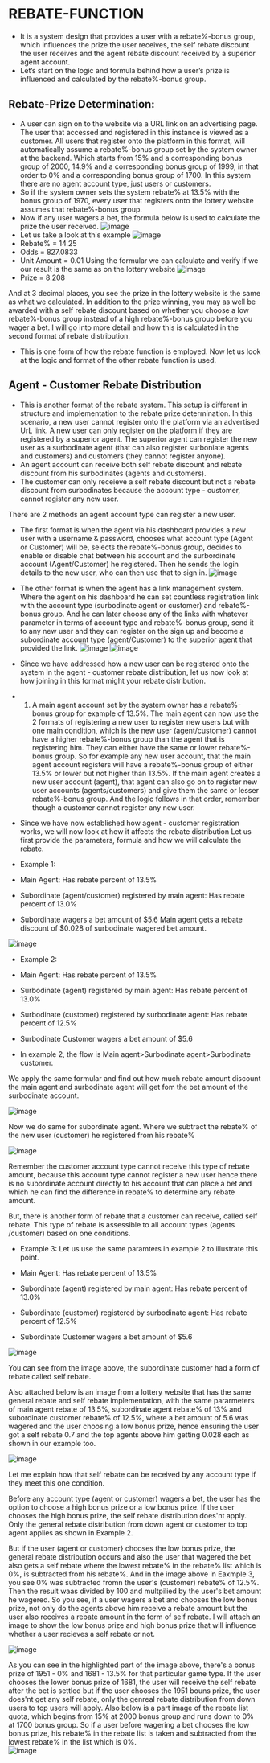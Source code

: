 # REBATE-FUNCTION
- It is a system design that provides a user with a rebate%-bonus group, which influences the prize the user receives, the self rebate discount the user receives and the agent rebate discount received by a superior agent account.
- Let’s start on the logic and formula behind how a user’s prize is influenced and calculated by the rebate%-bonus group.
## Rebate-Prize Determination:
- A user can sign on to the website via a URL link on an advertising page. The user that accessed and registered in this instance is viewed as a customer. All users that register onto the platform in this format, will automatically assume a rebate%-bonus group set by the system owner at the backend. Which starts from 15% and a corresponding bonus group of 2000, 14.9% and a corresponding bonus group of 1999, in that order to 0% and a corresponding bonus group of 1700. In this system there are no agent account type, just users or customers.
- So if the system owner sets the system rebate% at 13.5% with the bonus group of 1970, every user that registers onto the lottery website assumes that rebate%-bonus group. 
- Now if any user wagers a bet, the formula below is used to calculate the prize the user received.
![image](https://github.com/user-attachments/assets/1322c721-d89a-4981-9507-1b45d9cddc6f)
- Let us take a look at this example
![image](https://github.com/user-attachments/assets/f1545f45-f752-41d6-a7b1-dce1f6273581)
- Rebate% = 14.25
- Odds = 827.0833
- Unit Amount = 0.01
Using the formular we can calculate and verify if we our result is the same as on the lottery website
![image](https://github.com/user-attachments/assets/eb70791c-be9a-477c-9dbc-aab32e6ba4f9)
- Prize = 8.208

And at 3 decimal places, you see the prize in the lottery website is the same as what we calculated.
In addition to the prize winning, you may as well be awarded with a self rebate discount based on whether you choose a low rebate%-bonus group instead of a high rebate%-bonus group before you wager a bet. I will go into more detail and how this is calculated in the second format of rebate distribution.  

- This is one form of how the rebate function is employed. Now let us look at the logic and format of the other rebate function is used.

## Agent - Customer Rebate Distribution
- This is another format of the rebate system. This setup is different in structure and implementation to the rebate prize determination. In this scenario, a new user cannot register onto the platform via an advertised UrL link. A new user can only register on the platform if they are registered by a superior agent. The superior agent can register the new user as a surbodinate agent (that can also register surboniate agents and customers) and customers (they cannot register anyone).
- An agent account can receive both self rebate discount and rebate discount from his surbodinates (agents and customers).
- The customer can only receieve a self rebate discount but not a rebate discount from surbodinates because the account type - customer, cannot register any new user.

There are 2 methods an agent account type can register a new user.

- The first format is when the agent via his dashboard provides a new user with a username & password, chooses what account type (Agent or Customer) will be, selects the rebate%-bonus group, decides to enable or disable chat between his account and the surbordinate account (Agent/Customer) he registered. Then he sends the login details to the new user, who can then use that to sign in.
![image](https://github.com/user-attachments/assets/b82c5def-adb8-4e6d-a96d-bbd0cf032ccb)


- The other format is when the agent has a link management system. Where the agent on his dashboard he can set countless registration link with the account type (surbodinate agent or customer) and rebate%-bonus group. And he can later choose any of the links with whatever parameter in terms of account type and rebate%-bonus group, send it to any new user and they can register on the sign up and become a subordinate account type (agent/Customer) to the superior agent that provided the link.
 ![image](https://github.com/user-attachments/assets/e11e6fea-d662-432b-8190-0071ce0d6d7a)
 ![image](https://github.com/user-attachments/assets/81c13ea9-351c-40c1-a25c-799b6c632364)

- Since we have addressed how a new user can be registered onto the system in the agent - customer rebate distribution, let us now look at how joining in this format might your rebate distribution.

- 1. A main agent account set by the system owner has a rebate%-bonus group for example of 13.5%. The main agent can now use the 2 formats of registering a new user to register new users but with one main condition, which is the new user (agent/customer) cannot have a higher rebate%-bonus group than the agent that is registering him. They can either have the same or lower rebate%-bonus group. So for example any new user account, that the main agent account registers will have a rebate%-bonus group of either 13.5% or lower but not higher than 13.5%. If the main agent creates a new user account (agent), that agent can also go on to register new user accounts (agents/customers) and give them the same or lesser rebate%-bonus group. And the logic follows in that order, remember though a customer cannot register any new user.
- Since we have now established how agent - customer registration works, we will now look at how it affects the rebate distribution
Let us first provide the parameters, formula and how we will calculate the rebate.
- Example 1:
- Main Agent: Has rebate percent of 13.5%
- Subordinate (agent/customer) registered by main agent: Has rebate percent of 13.0%
- Subordinate wagers a bet amount of $5.6
Main agent gets a rebate discount of $0.028 of surbodinate wagered bet amount.


![image](https://github.com/user-attachments/assets/41755531-c98b-4399-999c-067c19ef6c17)


- Example 2:
- Main Agent: Has rebate percent of 13.5%
- Surbodinate (agent) registered by main agent: Has rebate percent of 13.0%
- Surbodinate (customer) registered by surbodinate agent: Has rebate percent of 12.5%
- Surbodinate Customer wagers a bet amount of $5.6
  
- In example 2, the flow is Main agent>Surbodinate agent>Surbodinate customer.
  
We apply the same formular and find out how much rebate amount discount the main agent and surbodinate agent will get fom the bet amount of the surbodinate account.


![image](https://github.com/user-attachments/assets/be7220ea-05f6-4c1d-94a7-358a4a373811)


Now we do same for subordinate agent. Where we subtract the rebate% of the new user (customer) he registered from his rebate%

![image](https://github.com/user-attachments/assets/e7c7066c-9ac2-48e9-ad9e-a4775e0b90e9)


Remember the customer account type cannot receive this type of rebate amount, because this account type cannot register a new user hence there is no subordinate account directly to his account that can place a bet and which he can find the difference in rebate% to determine any rebate amount.

But, there is another form of rebate that a customer can receive, called self rebate. This type of rebate is assessible to all account types (agents /customer) based on one conditions.

- Example 3:
Let us use the same paramters in example 2 to illustrate this point.

- Main Agent: Has rebate percent of 13.5%
- Subordinate (agent) registered by main agent: Has rebate percent of 13.0%
- Subordinate (customer) registered by surbodinate agent: Has rebate percent of 12.5%
- Subordinate Customer wagers a bet amount of $5.6

![image](https://github.com/user-attachments/assets/21cac027-3520-475d-aed7-80b3fc5ea512)

You can see from the image above, the subordinate customer had a form of rebate called self rebate.

Also attached below is an image from a lottery website that has the same general rebate and self rebate implementation, with the same pararmeters of main agent rebate of 13.5%, subordinate agent rebate% of 13% and subordinate customer rebate% of 12.5%, where a bet amount of 5.6 was wagered and the user choosing a low bonus prize, hence ensuring the user got a self rebate 0.7 and the top agents above him getting 0.028 each as shown in our example too. 

![image](https://github.com/user-attachments/assets/ba5166e3-ec28-40b2-bba4-8ddc23d46f4a)


Let me explain how that self rebate can be received by any account type if they meet this one condition.

Before any account type (agent or customer) wagers a bet, the user has the option to choose a high bonus prize or a low bonus prize. If the user chooses the high bonus prize, the self rebate distribution does'nt apply. Only the general rebate distribution from down agent or customer to top agent applies as shown in Example 2. 

But if the user (agent or customer} chooses the low bonus prize, the general rebate distribution occurs and also the user that wagered the bet also gets a self rebate where the lowest rebate% in the rebate% list which is 0%, is subtracted from his rebate%. And in the image above in Eaxmple 3, you see 0% was subtracted fromn the user's (customer) rebate% of 12.5%. Then the result waas divided by 100 and multpilied by the user's bet amount he wagered. 
So you see, if a user wagers a bet and chooses the low bonus prize, not only do the agents above him receive a rebate amount but the user also receives a rebate amount in the form of self rebate.
I will attach an image to show the low bonus prize and high bonus prize that will influence whether a user recieves a self rebate or not.

![image](https://github.com/user-attachments/assets/08f80a3d-ad68-40ef-b93c-a034bd1317c5)

As you can see in the highlighted part of the image above, there's a bonus prize of 1951 - 0% and 1681 - 13.5% for that particular game type. If the user chooses the lower bonus prize of 1681, the user will receive the self rebate after the bet is settled but if the user chooses the 1951 bouns prize, the user does'nt get any self rebate, only the genreal rebate distribution from down users to top users will apply.
Also below is a part image of the rebate list quota, which begins from 15% at 2000 bonus group and runs down to 0% at 1700 bonus group. So if a user before wagering a bet chooses the low bonus prize, his rebate% in the rebate list is taken and subtracted from the lowest rebate% in the list which is 0%.  
![image](https://github.com/user-attachments/assets/35ae767b-7a56-44ce-bb47-750c81204f70)
 







